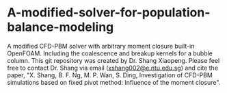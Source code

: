 # A-modified-solver-for-population-balance-modeling
A modified CFD-PBM solver with arbitrary moment closure built-in OpenFOAM. Including the coalescence and breakup kernels for a bubble column.
This git repository was created by Dr. Shang Xiaopeng. Please feel free to contact Dr. Shang via email (xshang002@e.ntu.edu.sg) and cite the paper, "X. Shang, B. F. Ng, M. P. Wan, S. Ding, Investigation of CFD-PBM simulations based on fixed pivot method: Influence of the moment closure".
